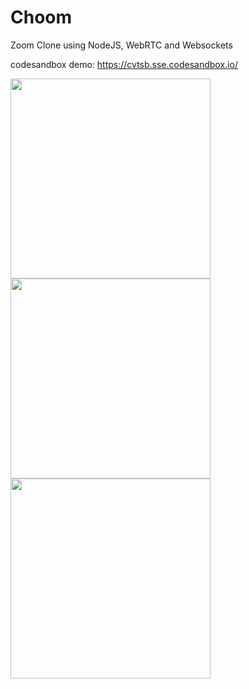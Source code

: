 # Choom

Zoom Clone using NodeJS, WebRTC and Websockets

codesandbox demo: https://cvtsb.sse.codesandbox.io/

<img src="https://user-images.githubusercontent.com/16510080/147888497-9d86d8b7-d5d4-41a2-9f4b-85d9894f5207.png" width="320" />
<img src="https://user-images.githubusercontent.com/16510080/147888498-a35b49f0-8260-490e-9cb2-0fb7a5ba3689.png" width="320" />
<img src="https://user-images.githubusercontent.com/16510080/147888500-cebf60d2-86d2-430f-b6ab-0f59ba5fa87a.png" width="320" />
